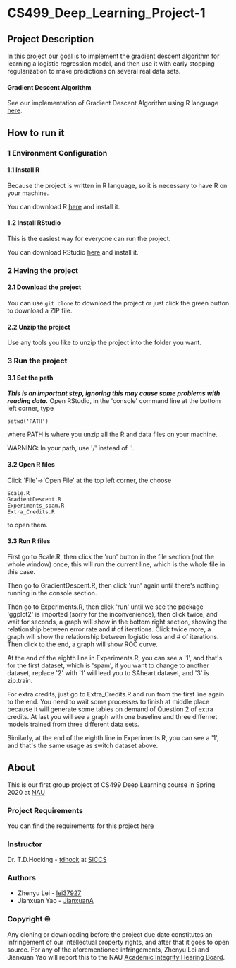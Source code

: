 # CS499_Deep_Learning_Project-1

## Project Description
In this project our goal is to implement the gradient descent algorithm for learning a logistic regression model, and then use it with early stopping regularization to make predictions on several real data sets.

#### Gradient Descent Algorithm
See our implementation of Gradient Descent Algorithm using R language [here](GradientDescent.R).

## How to run it
### 1 Environment Configuration
#### 1.1 Install R
Because the project is written in R language, so it is necessary to have R on your machine.

You can download R [here](https://www.r-project.org/) and install it.

#### 1.2 Install RStudio
This is the easiest way for everyone can run the project.

You can download RStudio [here](https://rstudio.com/products/rstudio/download/#download) and install it.

### 2 Having the project
#### 2.1 Download the project
You can use ```git clone``` to download the project or just click the green button to download a ZIP file.

#### 2.2 Unzip the project
Use any tools you like to unzip the project into the folder you want.

### 3 Run the project
#### 3.1 Set the path
***This is an important step, ignoring this may cause some problems with reading data.***
Open RStudio, in the 'console' command line at the bottom left corner, type
```
setwd('PATH')
```
where PATH is where you unzip all the R and data files on your machine.

WARNING: In your path, use '/' instead of '\'.

#### 3.2 Open R files
Click 'File'->'Open File' at the top left corner, the choose
```
Scale.R
GradientDescent.R
Experiments_spam.R
Extra_Credits.R
```
to open them.

#### 3.3 Run R files
First go to Scale.R, then click the 'run' button in the file section (not the whole window) once, this will run the current line, which is the whole file in this case.

Then go to GradientDescent.R, then click 'run' again until there's nothing running in the console section.

Then go to Experiments.R, then click 'run' until we see the package 'ggplot2' is imported (sorry for the inconvenience), then click twice, and wait for seconds, a graph will show in the bottom right section, showing the relationship between error rate and # of iterations. Click twice more, a graph will show the relationship between logistic loss and # of iterations. Then click to the end, a graph will show ROC curve.

At the end of the eighth line in Experiments.R, you can see a '1', and that's for the first dataset, which is 'spam', if you want to change to another dataset, replace '2' with '1' will lead you to SAheart dataset, and '3' is zip.train.

For extra credits, just go to Extra_Credits.R and run from the first line again to the end. You need to wait some processes to finish at middle place because it will generate some tables on demand of Question 2 of extra credits. At last you will see a graph with one baseline and three differnet models trained from three different data sets.

Similarly, at the end of the eighth line in Experiments.R, you can see a '1', and that's the same usage as switch dataset above.


## About
This is our first group project of CS499 Deep Learning course in Spring 2020 at [NAU](https://nau.edu/)

### Project Requirements
You can find the requirements for this project [here](https://github.com/tdhock/cs499-spring2020/blob/master/projects/1.org)

### Instructor
Dr. T.D.Hocking - [tdhock](https://github.com/tdhock) at [SICCS](https://nau.edu/school-of-informatics-computing-and-cyber-systems/)

### Authors
* Zhenyu Lei - [lei37927](https://github.com/lei37927)
* Jianxuan Yao - [JianxuanA](https://github.com/JianxuanA)

### Copyright ©
Any cloning or downloading before the project due date constitutes an infringement of our intellectual property rights, and after that it goes to open source. For any of the aforementioned infringements, Zhenyu Lei and Jianxuan Yao will report this to the NAU [Academic Integrity Hearing Board](https://in.nau.edu/academic-affairs/academic-integrity/).
